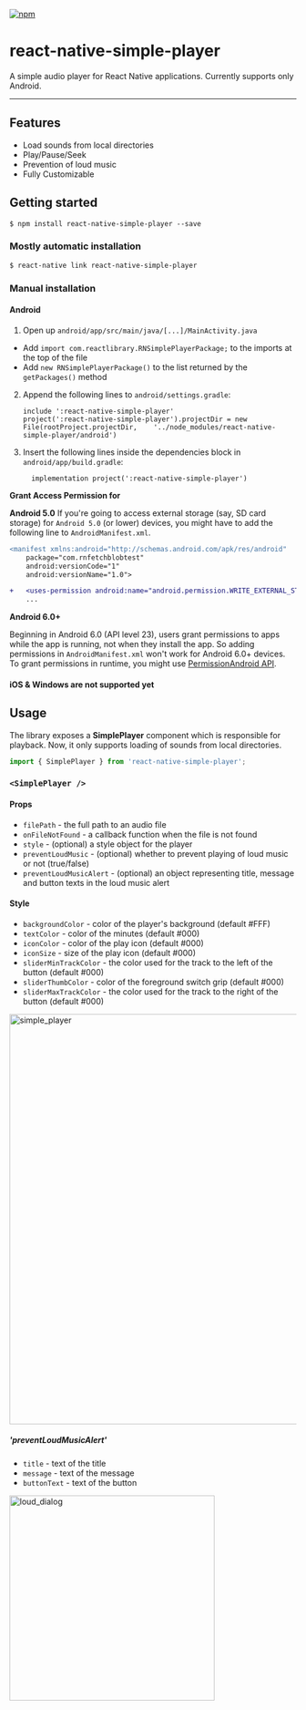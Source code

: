 
[![npm](https://img.shields.io/npm/v/react-native-simple-player.svg)](https://www.npmjs.com/package/react-native-simple-player)

# react-native-simple-player

A simple audio player for React Native applications. Currently supports only Android. 

---

## Features

- Load sounds from local directories
- Play/Pause/Seek
- Prevention of loud music
- Fully Customizable

## Getting started

`$ npm install react-native-simple-player --save`

### Mostly automatic installation

`$ react-native link react-native-simple-player`

### Manual installation

<!---
#### iOS

1. In XCode, in the project navigator, right click `Libraries` ➜ `Add Files to [your project's name]`
2. Go to `node_modules` ➜ `react-native-simple-player` and add `RNSimplePlayer.xcodeproj`
3. In XCode, in the project navigator, select your project. Add `libRNSimplePlayer.a` to your project's `Build Phases` ➜ `Link Binary With Libraries`
4. Run your project (`Cmd+R`)<
--->
#### Android

1. Open up `android/app/src/main/java/[...]/MainActivity.java`
  - Add `import com.reactlibrary.RNSimplePlayerPackage;` to the imports at the top of the file
  - Add `new RNSimplePlayerPackage()` to the list returned by the `getPackages()` method
2. Append the following lines to `android/settings.gradle`:
  	```
  	include ':react-native-simple-player'
  	project(':react-native-simple-player').projectDir = new File(rootProject.projectDir, 	'../node_modules/react-native-simple-player/android')
  	```
3. Insert the following lines inside the dependencies block in `android/app/build.gradle`:
  	```
      implementation project(':react-native-simple-player')
  	```

**Grant Access Permission for**

**Android 5.0**
If you're going to access external storage (say, SD card storage) for `Android 5.0` (or lower) devices, you might have to add the following line to `AndroidManifest.xml`.

```diff
<manifest xmlns:android="http://schemas.android.com/apk/res/android"
    package="com.rnfetchblobtest"
    android:versionCode="1"
    android:versionName="1.0">      

+   <uses-permission android:name="android.permission.WRITE_EXTERNAL_STORAGE" />   
    ...

```

**Android 6.0+**

Beginning in Android 6.0 (API level 23), users grant permissions to apps while the app is running, not when they install the app. So adding permissions in `AndroidManifest.xml` won't work for Android 6.0+ devices. To grant permissions in runtime, you might use [PermissionAndroid API](https://facebook.github.io/react-native/docs/permissionsandroid.html).

<!---
#### Windows
[Read it! :D](https://github.com/ReactWindows/react-native)

1. In Visual Studio add the `RNSimplePlayer.sln` in `node_modules/react-native-simple-player/windows/RNSimplePlayer.sln` folder to their solution, reference from their app.
2. Open up your `MainPage.cs` app
  - Add `using Simple.Player.RNSimplePlayer;` to the usings at the top of the file
  - Add `new RNSimplePlayerPackage()` to the `List<IReactPackage>` returned by the `Packages` method
--->

#### iOS & Windows are not supported yet

## Usage

The library exposes a **SimplePlayer** component which is responsible for playback. Now, it only supports loading of sounds from local directories.

```javascript
import { SimplePlayer } from 'react-native-simple-player';
```

### `<SimplePlayer />`

#### Props
- `filePath` - the full path to an audio file
- `onFileNotFound` - a callback function when the file is not found
- `style` - (optional) a style object for the player
- `preventLoudMusic` - (optional) whether to prevent playing of loud music or not (true/false)
- `preventLoudMusicAlert` - (optional) an object representing title, message and button texts in the loud music alert

#### Style
- `backgroundColor` - color of the player's background (default #FFF)
- `textColor` - color of the minutes (default #000)
- `iconColor` - color of the play icon (default #000)
- `iconSize` - size of the play icon (default #000)
- `sliderMinTrackColor` - the color used for the track to the left of the button (default #000)
- `sliderThumbColor` - color of the foreground switch grip (default #000)
- `sliderMaxTrackColor` - the color used for the track to the right of the button (default #000)

<!---![simple_player](https://user-images.githubusercontent.com/13890361/40172196-f01e973e-59cd-11e8-8d4b-32692b253c06.png)--->

<img src="https://user-images.githubusercontent.com/13890361/40172196-f01e973e-59cd-11e8-8d4b-32692b253c06.png" width="720" alt="simple_player">

##### 'preventLoudMusicAlert' 
- `title` - text of the title
- `message` - text of the message
- `buttonText` - text of the button

<!---![loud_dialog](https://user-images.githubusercontent.com/13890361/40172230-066b4ad2-59ce-11e8-9f73-95c3d5334662.png)--->

<img src="https://user-images.githubusercontent.com/13890361/40172230-066b4ad2-59ce-11e8-9f73-95c3d5334662.png" width="360" alt="loud_dialog">
